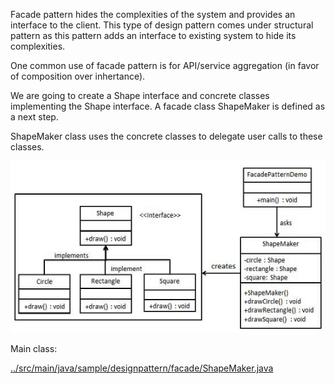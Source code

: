 
Facade pattern hides the complexities of the system and provides an interface to the client. This type of design pattern comes under structural pattern as this pattern adds an interface to existing system to hide its complexities.

One common use of facade pattern is for API/service aggregation (in favor of composition over inhertance).

We are going to create a Shape interface and concrete classes implementing the Shape interface. A facade class ShapeMaker is defined as a next step.

ShapeMaker class uses the concrete classes to delegate user calls to these classes.

![pattern diagram](./images/facade_pattern_uml_diagram.jpg)

Main class:

[../src/main/java/sample/designpattern/facade/ShapeMaker.java](../src/main/java/sample/designpattern/facade/ShapeMaker.java)
